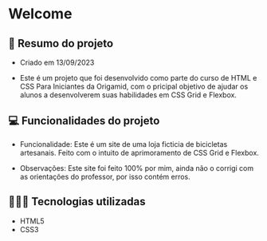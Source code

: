 # Welcome

## 📖 Resumo do projeto

- Criado em 13/09/2023

- Este é um projeto que foi desenvolvido como parte do curso de HTML e CSS Para Iniciantes da Origamid, com o pricipal objetivo de ajudar os alunos a desenvolverem suas habilidades em CSS Grid e Flexbox.  

## 💻 Funcionalidades do projeto

- Funcionalidade: Este é um site de uma loja ficticia de bicicletas artesanais. Feito com o intuito de aprimoramento de CSS Grid e Flexbox. 

- Observações: Este site foi feito 100% por mim, ainda não o corrigi com as orientações do professor, por isso contém erros.

## 👨🏽‍💻 Tecnologias utilizadas

- HTML5
- CSS3
